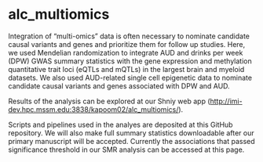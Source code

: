 # alc_multiomics

Integration of “multi-omics” data is often necessary to nominate candidate causal variants and genes and prioritize them for follow up studies. Here, we used Mendelian randomization to integrate AUD and drinks per week (DPW) GWAS summary statistics with the gene expression and methylation quantitative trait loci (eQTLs and mQTLs) in the largest brain and myeloid datasets. We also used AUD-related single cell epigenetic data to nominate candidate causal variants and genes associated with DPW and AUD.

Results of the analysis can be explored at our Shniy web app (http://imi-dev.hpc.mssm.edu:3838/kapoom02/alc_multiomics/).

Scripts and pipelines used in the analyes are deposited at this GitHub repository. We will also make full summary statistics downloadable after our primary manuscript will be accepted. Currently the associations that passed significance threshold in our SMR analysis can be accessed at this page.
